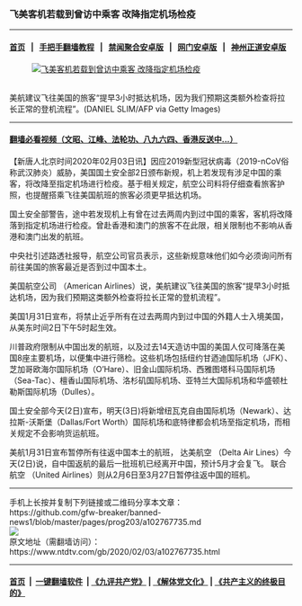 ### 飞美客机若载到曾访中乘客 改降指定机场检疫
------------------------

#### [首页](https://github.com/gfw-breaker/banned-news1/blob/master/README.md) &nbsp;&nbsp;|&nbsp;&nbsp; [手把手翻墙教程](https://github.com/gfw-breaker/guides/wiki) &nbsp;&nbsp;|&nbsp;&nbsp; [禁闻聚合安卓版](https://github.com/gfw-breaker/bn-android) &nbsp;&nbsp;|&nbsp;&nbsp; [网门安卓版](https://github.com/oGate2/oGate) &nbsp;&nbsp;|&nbsp;&nbsp; [神州正道安卓版](https://github.com/SzzdOgate/update) 



<div><div class="featured_image">
 <a href="https://i.ntdtv.com/assets/uploads/2020/02/GettyImages-1182281224.jpg" target="_blank">
  <figure>
   <img alt="飞美客机若载到曾访中乘客 改降指定机场检疫" src="https://i.ntdtv.com/assets/uploads/2020/02/GettyImages-1182281224-800x450.jpg"/>
  </figure><br/>
 </a>
 <span class="caption">
  美航建议飞往美国的旅客“提早3小时抵达机场，因为我们预期这类额外检查将拉长正常的登机流程”。(DANIEL SLIM/AFP via Getty Images)
 </span>
</div>
</div><hr/>

#### [翻墙必看视频（文昭、江峰、法轮功、八九六四、香港反送中...）](https://github.com/gfw-breaker/banned-news1/blob/master/pages/link3.md)

<div><div class="post_content" itemprop="articleBody">
 <p>
  【新唐人北京时间2020年02月03日讯】因应2019新型冠状病毒（2019-nCoV俗称武汉肺炎）威胁，美国国土安全部2日颁布新规，机上若发现有涉足中国的乘客，将改降至指定机场进行检疫。基于相关规定，航空公司料将仔细查看旅客护照，也提醒搭乘飞往美国航班的旅客必须更早抵达机场。
 </p>
 <p>
  国土安全部警告，途中若发现机上有曾在过去两周内到过中国的乘客，客机将改降落到指定机场进行检疫。曾赴香港和澳门的旅客不在此限，相关限制也不影响从香港和澳门出发的航班。
 </p>
 <p>
  中央社引述路透社报导，航空公司官员表示，这些新规意味他们如今必须询问所有前往美国的旅客最近是否到过中国本土。
 </p>
 <p>
  <ok href="https://www.ntdtv.com/gb/美国航空公司.htm">
   美国航空公司
  </ok>
  （American Airlines）说，美航建议飞往美国的旅客“提早3小时抵达机场，因为我们预期这类额外检查将拉长正常的登机流程”。
 </p>
 <p>
  美国1月31日宣布，将禁止近乎所有在过去两周内到过中国的外籍人士入境美国，从美东时间2日下午5时起生效。
 </p>
 <p>
  川普政府限制从中国出发的航班，以及过去14天造访中国的美国人仅可降落在美国8座主要机场，以便集中进行筛检。这些机场包括纽约甘迺迪国际机场（JFK）、芝加哥欧海尔国际机场（O’Hare）、旧金山国际机场、西雅图塔科马国际机场（Sea-Tac）、檀香山国际机场、洛杉矶国际机场、亚特兰大国际机场和华盛顿杜勒斯国际机场（Dulles）。
 </p>
 <p>
  国土安全部今天(2日)宣布，明天(3日)将新增纽瓦克自由国际机场（Newark）、达拉斯-沃斯堡（Dallas/Fort Worth）国际机场和底特律都会机场至指定机场，而相关规定不会影响货运航班。
 </p>
 <p>
  美航1月31日宣布暂停所有往返中国本土的航班，
  <ok href="https://www.ntdtv.com/gb/达美航空.htm">
   达美航空
  </ok>
  （Delta Air Lines）今天(2日)说，自中国返航的最后一批班机已经离开中国，预计5月才会复飞。
  <ok href="https://www.ntdtv.com/gb/联合航空.htm">
   联合航空
  </ok>
  （United Airlines）则从2月6日至3月27日暂停往返中国的班机。
 </p>
 <div class="single_ad">
 </div>
</div>
</div>
<hr/>
手机上长按并复制下列链接或二维码分享本文章：<br/>
https://github.com/gfw-breaker/banned-news1/blob/master/pages/prog203/a102767735.md <br/>
<a href='https://github.com/gfw-breaker/banned-news1/blob/master/pages/prog203/a102767735.md'><img src='https://github.com/gfw-breaker/banned-news1/blob/master/pages/prog203/a102767735.md.png'/></a> <br/>
原文地址（需翻墙访问）：https://www.ntdtv.com/gb/2020/02/03/a102767735.html


------------------------
#### [首页](https://github.com/gfw-breaker/banned-news1/blob/master/README.md) &nbsp;|&nbsp; [一键翻墙软件](https://github.com/gfw-breaker/nogfw/blob/master/README.md) &nbsp;| [《九评共产党》](https://github.com/gfw-breaker/9ping.md/blob/master/README.md#九评之一评共产党是什么) | [《解体党文化》](https://github.com/gfw-breaker/jtdwh.md/blob/master/README.md) | [《共产主义的终极目的》](https://github.com/gfw-breaker/gczydzjmd.md/blob/master/README.md)


<img src='http://gfw-breaker.win/banned-news/pages/prog203/a102767735.md' width='0px' height='0px'/>